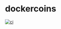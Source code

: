 # dockercoins

[![ci](https://github.com/carlosprietorebollo/ibm-dockercoins/actions/workflows/ci.yaml/badge.svg?branch=docker)](https://github.com/carlosprietorebollo/ibm-dockercoins/actions/workflows/ci.yaml)
